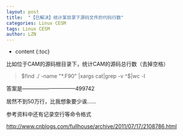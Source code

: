 ```yaml
---
layout: post
title:  "【已解决】统计某目录下源码文件的代码行数" 
categories: Linux CESM
tags: Linux CESM
author: LZN
---
```


* content
{:toc}

比如位于CAM的源码根目录下，统计CAM的源码总行数（去掉空格）
<blockquote>$find ./ -name "*.F90" |xargs cat|grep -v ^$|wc -l</blockquote>
答案是——————————499742

居然不到50万行，比我想象要少诶……

参考资料中还有记录空行等命令格式

http://www.cnblogs.com/fullhouse/archive/2011/07/17/2108786.html